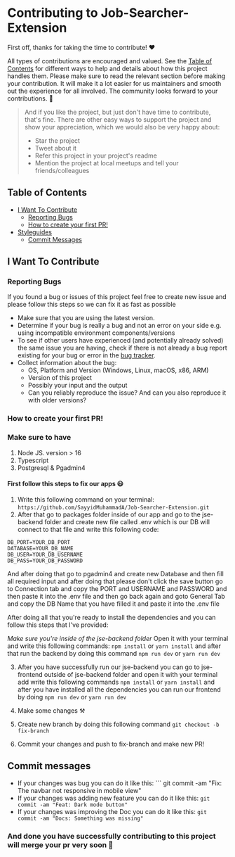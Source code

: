 # Contributing to Job-Searcher-Extension

First off, thanks for taking the time to contribute! ❤️

All types of contributions are encouraged and valued. See the [Table of Contents](#table-of-contents) for different ways to help and details about how this project handles them. Please make sure to read the relevant section before making your contribution. It will make it a lot easier for us maintainers and smooth out the experience for all involved. The community looks forward to your contributions. 🎉

> And if you like the project, but just don't have time to contribute, that's fine. There are other easy ways to support the project and show your appreciation, which we would also be very happy about:
>
> - Star the project
> - Tweet about it
> - Refer this project in your project's readme
> - Mention the project at local meetups and tell your friends/colleagues

## Table of Contents

- [I Want To Contribute](#i-want-to-contribute)
  - [Reporting Bugs](#reporting-bugs)
  - [How to create your first PR!](#suggesting-enhancements)
- [Styleguides](#styleguides)
  - [Commit Messages](#commit-messages)

## I Want To Contribute

### Reporting Bugs

If you found a bug or issues of this project feel free to create new issue and please follow this steps so we can fix it as fast as possible

- Make sure that you are using the latest version.
- Determine if your bug is really a bug and not an error on your side e.g. using incompatible environment components/versions
- To see if other users have experienced (and potentially already solved) the same issue you are having, check if there is not already a bug report existing for your bug or error in the [bug tracker](https://github.com/SayyidMuhammadA/Job-Searcher-Extensionissues?q=label%3Abug).
- Collect information about the bug:
  - OS, Platform and Version (Windows, Linux, macOS, x86, ARM)
  - Version of this project
  - Possibly your input and the output
  - Can you reliably reproduce the issue? And can you also reproduce it with older versions?

### How to create your first PR!

### Make sure to have

1. Node JS. version > 16
2. Typescript
3. Postgresql & Pgadmin4

#### First follow this steps to fix our apps 😃

1. Write this following command on your terminal: `https://github.com/SayyidMuhammadA/Job-Searcher-Extension.git`
2. After that go to packages folder inside of our app and go to the jse-backend folder and create new file called .env which is our DB will connect to that file and write this following code:

```
DB_PORT=YOUR_DB_PORT
DATABASE=YOUR_DB_NAME
DB_USER=YOUR_DB_USERNAME
DB_PASS=YOUR_DB_PASSWORD
```

And after doing that go to pgadmin4 and create new Database and then fill all required input and after doing that please don't click the save button go to Connection tab and copy the PORT and USERNAME and PASSWORD and then paste it into the .env file and then go back again and goto General Tab and copy the DB Name that you have filled it and paste it into the .env file

After doing all that you're ready to install the dependencies and you can follow this steps that I've provided:

_Make sure you're inside of the jse-backend folder_ Open it with your terminal and write this following commands: `npm install` or `yarn install` and after that run the backend by doing this command `npm run dev` or `yarn run dev`

3. After you have successfully run our jse-backend you can go to jse-frontend outside of jse-backend folder and open it with your terminal add write this following commands `npm install` or `yarn install` and after you have installed all the dependencies you can run our frontend by doing `npm run dev` or `yarn run dev`

4. Make some changes ⚒

5. Create new branch by doing this following command `git checkout -b fix-branch`

6. Commit your changes and push to fix-branch and make new PR!

## Commit messages 

- If your changes was bug you can do it like this: ``` git commit -am "Fix: The navbar not responsive in mobile view"
- If your changes was adding new feature you can do it like this: `git commit -am "Feat: Dark mode button"`
- If your changes was improving the Doc you can do it like this: `git commit -am "Docs: Something was missing"`

### And done you have successfully contributing to this project will merge your pr very soon 🤩
